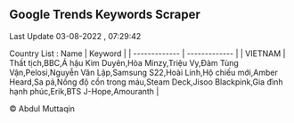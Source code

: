 

## Google Trends Keywords Scraper 
 
Last Update 03-08-2022 , 07:29:42

Country List :
 Name  | Keyword |
| ------------- | ------------- |
| VIETNAM | Thất tịch,BBC,Á hậu Kim Duyên,Hòa Minzy,Triệu Vy,Đàm Tùng Vận,Pelosi,Nguyễn Văn Lập,Samsung S22,Hoài Linh,Hộ chiếu mới,Amber Heard,Sa pả,Nồng độ cồn trong máu,Steam Deck,Jisoo Blackpink,Gia đình hạnh phúc,Erik,BTS J-Hope,Amouranth |



© Abdul Muttaqin 
